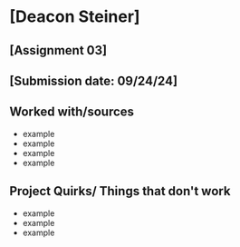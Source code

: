 # [Deacon Steiner]
## [Assignment 03]
## [Submission date: 09/24/24]
## Worked with/sources 
* example
* example
* example
* example
## Project Quirks/ Things that don't work
* example
* example
* example
